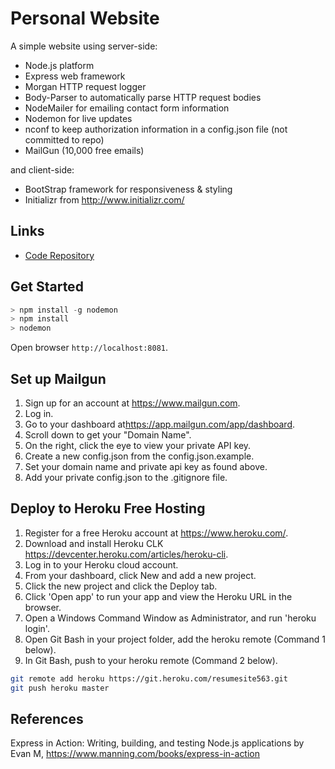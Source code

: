 #  Personal Website 

A simple website using server-side:

- Node.js platform
- Express web framework
- Morgan HTTP request logger
- Body-Parser to automatically parse HTTP request bodies
- NodeMailer for emailing contact form information
- Nodemon for live updates
- nconf to keep authorization information in a config.json file (not committed to repo)
- MailGun (10,000 free emails)

and client-side:

- BootStrap framework for responsiveness & styling
- Initializr from <http://www.initializr.com/>

## Links

- [Code Repository](https://github.com/raybox94/rayaan-app)

## Get Started

  ```Powershell
  > npm install -g nodemon
  > npm install
  > nodemon
  ```

Open browser `http://localhost:8081`.

## Set up Mailgun

1. Sign up for an account at <https://www.mailgun.com>.
1. Log in.
1. Go to your dashboard at<https://app.mailgun.com/app/dashboard>.
1. Scroll down to get your "Domain Name".  
1. On the right, click the eye to view your private API key.
1. Create a new config.json from the config.json.example.
1. Set your domain name and private api key as found above.
1. Add your private config.json to the .gitignore file.

## Deploy to Heroku Free Hosting

1. Register for a free Heroku account at <https://www.heroku.com/>.
1. Download and install Heroku CLK <https://devcenter.heroku.com/articles/heroku-cli>.
1. Log in to your Heroku cloud account.
1. From your dashboard, click New and add a new project.
1. Click the new project and click the Deploy tab.
1. Click 'Open app' to run your app and view the Heroku URL in the browser.
1. Open a Windows Command Window as Administrator, and run 'heroku login'.
1. Open Git Bash in your project folder, add the heroku remote (Command 1 below).
1. In Git Bash, push to your heroku remote (Command 2 below).

```Bash
git remote add heroku https://git.heroku.com/resumesite563.git
git push heroku master
```

## References

Express in Action: Writing, building, and testing Node.js applications
by Evan M, <https://www.manning.com/books/express-in-action>
